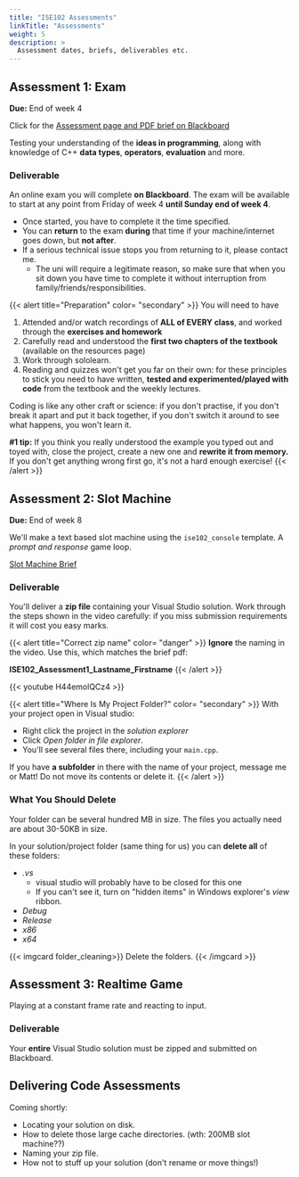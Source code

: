 ```yaml
---
title: "ISE102 Assessments"
linkTitle: "Assessments"
weight: 5
description: >
  Assessment dates, briefs, deliverables etc.
---
```



## Assessment 1: Exam

**Due:** End of week 4

Click for the [Assessment page and PDF brief on Blackboard](https://laureate-au.blackboard.com/webapps/blackboard/content/listContentEditable.jsp?course_id=_90315_1&content_id=_8948578_1&mode=reset)

Testing your understanding of the **ideas in programming**, along with knowledge of C++ **data types**, **operators**, **evaluation** and more. 

### Deliverable

An online exam you will complete **on Blackboard**. The exam will be available to start at any point from Friday of week 4 **until Sunday end of week 4**. 

* Once started, you have to complete it the time specified.
* You can **return** to the exam **during** that time if your machine/internet goes down, but **not after**.
* If a serious technical issue stops you from returning to it, please contact me. 
    * The uni will require a legitimate reason, so make sure that when you sit down you have time to complete it without interruption from family/friends/responsibilities.  

{{< alert title="Preparation" color= "secondary" >}}
You will need to have 
1. Attended and/or watch recordings of **ALL of EVERY class**, and worked through the **exercises and homework**
1. Carefully read and understood the **first two chapters of the textbook** (available on the resources page)
1. Work through sololearn.
1. Reading and quizzes won't get you far on their own: for these principles to stick you need to have written, **tested and experimented/played with code** from the textbook and the weekly lectures. 

Coding is like any other craft or science: if you don't practise, if you don't break it apart and put it back together, if you don't switch it around to see what happens, you won't learn it.

**#1 tip:** If you think you really understood the example you typed out and toyed with, close the project, create a new one and **rewrite it from memory.** If you don't get anything wrong first go, it's not a hard enough exercise!
{{< /alert >}}

## Assessment 2: Slot Machine
**Due:** End of week 8

We'll make a text based slot machine using the `ise102_console` template. A _prompt and response_ game loop.

[Slot Machine Brief](https://laureate-au.blackboard.com/bbcswebdav/pid-8547440-dt-content-rid-36256223_1/xid-36256223_1)

### Deliverable 

You'll deliver a **zip file** containing your Visual Studio solution. Work through the steps shown in the video carefully: if you miss submission requirements it will cost you easy marks.

{{< alert title="Correct zip name" color= "danger" >}}
**Ignore** the naming in the video. Use this, which matches the brief pdf:

**ISE102_Assessment1_Lastname_Firstname**
{{< /alert >}}

{{< youtube H44emolQCz4 >}}

{{< alert title="Where Is My Project Folder?" color= "secondary" >}}
With your project open in Visual studio:
  * Right click the project in the _solution explorer_
  * Click _Open folder in file explorer_. 
  * You'll see several files there, including your `main.cpp`.

If you have **a subfolder** in there with the name of your project, message me or Matt! Do not move its contents or delete it.
{{< /alert >}}

### What You Should Delete
Your folder can be several hundred MB in size. The files you actually need are about 30-50KB in size.

In your solution/project folder (same thing for us) you can **delete all** of these folders:
* _.vs_ 
    * visual studio will probably have to be closed for this one
    * If you can't see it, turn on "hidden items" in Windows explorer's _view_ ribbon.
* _Debug_
* _Release_
* _x86_
* _x64_

{{< imgcard folder_cleaning>}}
Delete the folders.
{{< /imgcard >}}


## Assessment 3: Realtime Game

Playing at a constant frame rate and reacting to input.

### Deliverable

Your **entire** Visual Studio solution must be zipped and submitted on Blackboard.

## Delivering Code Assessments

Coming shortly:

* Locating your solution on disk.
* How to delete those large cache directories. (wth: 200MB slot machine??)
* Naming your zip file.
* How not to stuff up your solution (don't rename or move things!)